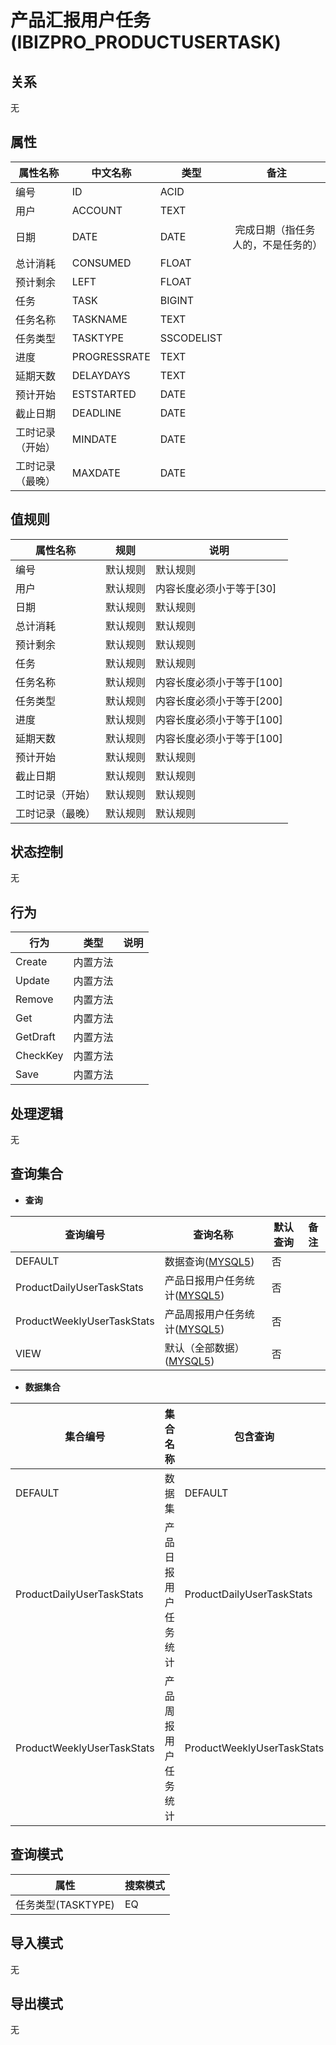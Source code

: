# 产品汇报用户任务(IBIZPRO_PRODUCTUSERTASK)

  

## 关系
无

## 属性

| 属性名称        |    中文名称    | 类型     |  备注  |
| --------   |------------| -----   |  -------- | 
|编号|ID|ACID|&nbsp;|
|用户|ACCOUNT|TEXT|&nbsp;|
|日期|DATE|DATE|&nbsp;完成日期（指任务人的，不是任务的）|
|总计消耗|CONSUMED|FLOAT|&nbsp;|
|预计剩余|LEFT|FLOAT|&nbsp;|
|任务|TASK|BIGINT|&nbsp;|
|任务名称|TASKNAME|TEXT|&nbsp;|
|任务类型|TASKTYPE|SSCODELIST|&nbsp;|
|进度|PROGRESSRATE|TEXT|&nbsp;|
|延期天数|DELAYDAYS|TEXT|&nbsp;|
|预计开始|ESTSTARTED|DATE|&nbsp;|
|截止日期|DEADLINE|DATE|&nbsp;|
|工时记录（开始）|MINDATE|DATE|&nbsp;|
|工时记录（最晚）|MAXDATE|DATE|&nbsp;|

## 值规则
| 属性名称    | 规则    |  说明  |
| --------   |------------| ----- | 
|编号|默认规则|默认规则|
|用户|默认规则|内容长度必须小于等于[30]|
|日期|默认规则|默认规则|
|总计消耗|默认规则|默认规则|
|预计剩余|默认规则|默认规则|
|任务|默认规则|默认规则|
|任务名称|默认规则|内容长度必须小于等于[100]|
|任务类型|默认规则|内容长度必须小于等于[200]|
|进度|默认规则|内容长度必须小于等于[100]|
|延期天数|默认规则|内容长度必须小于等于[100]|
|预计开始|默认规则|默认规则|
|截止日期|默认规则|默认规则|
|工时记录（开始）|默认规则|默认规则|
|工时记录（最晚）|默认规则|默认规则|

## 状态控制

无


## 行为
| 行为    | 类型    |  说明  |
| --------   |------------| ----- | 
|Create|内置方法|&nbsp;|
|Update|内置方法|&nbsp;|
|Remove|内置方法|&nbsp;|
|Get|内置方法|&nbsp;|
|GetDraft|内置方法|&nbsp;|
|CheckKey|内置方法|&nbsp;|
|Save|内置方法|&nbsp;|

## 处理逻辑
无

## 查询集合

* **查询**

| 查询编号 | 查询名称       | 默认查询 |   备注|
| --------  | --------   | --------   | ----- |
|DEFAULT|数据查询([MYSQL5](../../appendix/query_MYSQL5.md#IbzproProductUserTask_Default))|否|&nbsp;|
|ProductDailyUserTaskStats|产品日报用户任务统计([MYSQL5](../../appendix/query_MYSQL5.md#IbzproProductUserTask_ProductDailyUserTaskStats))|否|&nbsp;|
|ProductWeeklyUserTaskStats|产品周报用户任务统计([MYSQL5](../../appendix/query_MYSQL5.md#IbzproProductUserTask_ProductWeeklyUserTaskStats))|否|&nbsp;|
|VIEW|默认（全部数据）([MYSQL5](../../appendix/query_MYSQL5.md#IbzproProductUserTask_View))|否|&nbsp;|

* **数据集合**

| 集合编号 | 集合名称   |  包含查询  | 默认集合 |   备注|
| --------  | --------   | -------- | --------   | ----- |
|DEFAULT|数据集|DEFAULT|是|&nbsp;|
|ProductDailyUserTaskStats|产品日报用户任务统计|ProductDailyUserTaskStats|否|&nbsp;|
|ProductWeeklyUserTaskStats|产品周报用户任务统计|ProductWeeklyUserTaskStats|否|&nbsp;|

## 查询模式
| 属性      |    搜索模式     |
| --------   |------------|
|任务类型(TASKTYPE)|EQ|

## 导入模式
无


## 导出模式
无
